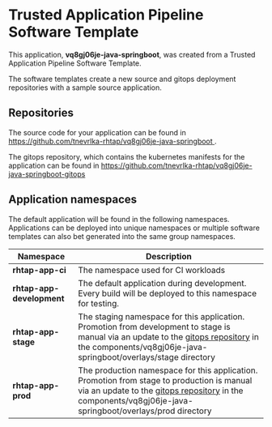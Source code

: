 # Trusted Application Pipeline Software Template

This application, **vq8gj06je-java-springboot**, was created from a Trusted Application Pipeline Software Template.

The software templates create a new source and gitops deployment repositories with a sample source application. 

## Repositories

The source code for your application can be found in [https://github.com/tnevrlka-rhtap/vq8gj06je-java-springboot ](https://github.com/tnevrlka-rhtap/vq8gj06je-java-springboot ).
 
The gitops repository, which contains the kubernetes manifests for the application can be found in 
[https://github.com/tnevrlka-rhtap/vq8gj06je-java-springboot-gitops ](https://github.com/tnevrlka-rhtap/vq8gj06je-java-springboot-gitops ) 

## Application namespaces 

The default application will be found in the following namespaces. Applications can be deployed into unique namespaces or multiple software templates can also bet generated into the same group namespaces.  

|  Namespace   |  Description   |  
| -------- | -------- |
| **rhtap-app-ci** | The namespace used for CI workloads |
| **rhtap-app-development** | The default application during development. Every build will be deployed to this namespace for testing. |
| **rhtap-app-stage** | The staging namespace for this application. Promotion from development to stage is manual via an update to the [gitops repository](https://github.com/tnevrlka-rhtap/vq8gj06je-java-springboot-gitops ) in the components/vq8gj06je-java-springboot/overlays/stage directory |
| **rhtap-app-prod** | The production namespace for this application. Promotion from stage to production is manual via an update to the [gitops repository](https://github.com/tnevrlka-rhtap/vq8gj06je-java-springboot-gitops ) in the components/vq8gj06je-java-springboot/overlays/prod directory |